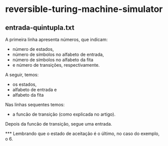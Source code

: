 # reversible-turing-machine-simulator

## entrada-quintupla.txt

A primeira linha apresenta números, que indicam: 
- número de estados, 
- número de símbolos no alfabeto de entrada, 
- número de símbolos no alfabeto da fita 
- e número de transições, respectivamente. 

A seguir, temos:
- os estados, 
- alfabeto de entrada e
- alfabeto da fita 

Nas linhas sequentes temos:
- a funcão de transição (como explicada no artigo). 

Depois da funcão de transição, segue uma entrada. 

*** Lembrando que o estado de aceitação é o último, no caso do exemplo, o 6.